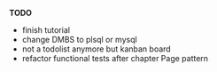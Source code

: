 **TODO**

- finish tutorial
- change DMBS to plsql or mysql
- not a todolist anymore but kanban board
- refactor functional tests after chapter Page pattern
